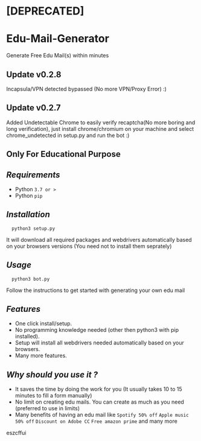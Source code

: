 # [DEPRECATED]

# Edu-Mail-Generator
Generate Free Edu Mail(s) within minutes

## Update v0.2.8 ##
Incapsula/VPN detected bypassed (No more VPN/Proxy Error) :)

## Update v0.2.7 ##
Added Undetectable Chrome to easily verify recaptcha(No more boring and long verification), just install chrome/chromium on your machine and select chrome_undetected in setup.py and run the bot :)

## Only For Educational Purpose ##
## ***Requirements***

- Python `3.7 or >`
- Python `pip`

## ***Installation***

	  python3 setup.py
It will download all required packages and webdrivers automatically based on your browsers versions (You need not to install them seprately)

## ***Usage***

	  python3 bot.py
Follow the instructions to get started with generating your own edu mail

## ***Features***

- One click install/setup.
- No programming knowledge needed (other then python3 with pip installed).
- Setup will install all webdrivers needed automatically based on your browsers.
- Many more features.

## ***Why should you use it ?***

- It saves the time by doing the work for you (It usually takes 10 to 15 minutes to fill a form manually)
- No limit on creating edu mails. You can create as much as you need (preferred to use in limits)
- Many benefits of having an edu mail like `Spotify 50% off` `Apple music 50% off` `Discount on Adobe CC` `Free amazon prime` and many more

eszcffui